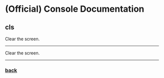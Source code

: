 
# (Official) Console Documentation

## cls

Clear the screen.

___

Clear the screen.

___

### [back](../commands)